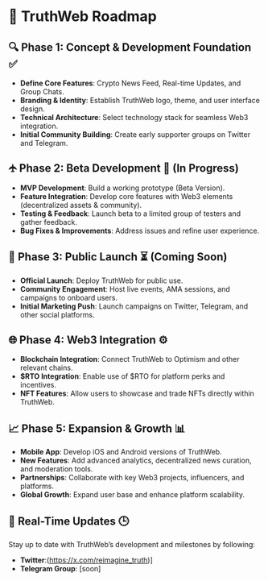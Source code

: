 # 📍 **TruthWeb Roadmap**

## 🔍 **Phase 1: Concept & Development Foundation** ✅  
- **Define Core Features**: Crypto News Feed, Real-time Updates, and Group Chats.  
- **Branding & Identity**: Establish TruthWeb logo, theme, and user interface design.  
- **Technical Architecture**: Select technology stack for seamless Web3 integration.  
- **Initial Community Building**: Create early supporter groups on Twitter and Telegram.  

## 🛧 **Phase 2: Beta Development** 🔄 (In Progress)  
- **MVP Development**: Build a working prototype (Beta Version).  
- **Feature Integration**: Develop core features with Web3 elements (decentralized assets & community).  
- **Testing & Feedback**: Launch beta to a limited group of testers and gather feedback.  
- **Bug Fixes & Improvements**: Address issues and refine user experience.  

## 🚀 **Phase 3: Public Launch** ⏳ (Coming Soon)  
- **Official Launch**: Deploy TruthWeb for public use.  
- **Community Engagement**: Host live events, AMA sessions, and campaigns to onboard users.  
- **Initial Marketing Push**: Launch campaigns on Twitter, Telegram, and other social platforms.  

## 🌐 **Phase 4: Web3 Integration** ⚙️  
- **Blockchain Integration**: Connect TruthWeb to Optimism and other relevant chains.  
- **$RTO Integration**: Enable use of $RTO for platform perks and incentives.  
- **NFT Features**: Allow users to showcase and trade NFTs directly within TruthWeb.  

## 📈 **Phase 5: Expansion & Growth** 📊  
- **Mobile App**: Develop iOS and Android versions of TruthWeb.  
- **New Features**: Add advanced analytics, decentralized news curation, and moderation tools.  
- **Partnerships**: Collaborate with key Web3 projects, influencers, and platforms.  
- **Global Growth**: Expand user base and enhance platform scalability.

## 🌟 **Real-Time Updates** 🕒  
Stay up to date with TruthWeb’s development and milestones by following:  
- **Twitter**:(https://x.com/reimagine_truth)]  
- **Telegram Group**: [soon]
